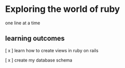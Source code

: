 # Exploring the world of ruby
one line at  a time

## learning outcomes
[ x ] learn how to create views in ruby on rails 

[ x ] create my  database schema